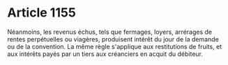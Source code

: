 # Article 1155

Néanmoins, les revenus échus, tels que fermages, loyers, arrérages de rentes perpétuelles ou viagères, produisent intérêt du jour de la demande ou de la convention.   La même règle s'applique aux restitutions de fruits, et aux intérêts payés par un tiers aux créanciers en acquit du débiteur.